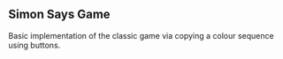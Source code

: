 ## Simon Says Game

Basic implementation of the classic game via copying a colour sequence using buttons.
